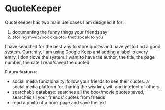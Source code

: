 # QuoteKeeper

QuoteKeeper has two main use cases I am designed it for:
1)  documenting the funny things your friends say
2)  storing movie/book quotes that speak to you

I have searched for the best way to store quotes and have yet to find a good system. Currently, I am using Google Keep and adding a label to every entry. I don't love the system.
I want to have the author, the title, the page number, the date I read/saved the quoted. 

Future features:
- social media functionality: follow your friends to see their quotes. a social media platform for sharing the wisdom, wit, and intellect of others
- searchable database: searches all the book/movie quotes saved, searches all your friends' quotes from friends
- read a photo of a book page and save the text

